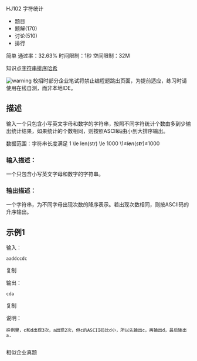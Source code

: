 HJ102 字符统计







- 题目
- 题解(170)
- 讨论(510)
- 排行

简单 通过率：32.63% 时间限制：1秒 空间限制：32M

知识点[字符串](https://www.nowcoder.com/exam/oj/ta?page=2&tpId=37&type=37?tag=579)[排序](https://www.nowcoder.com/exam/oj/ta?page=2&tpId=37&type=37?tag=590)[哈希](https://www.nowcoder.com/exam/oj/ta?page=2&tpId=37&type=37?tag=585)

![warning](https://static.nowcoder.com/fe/file/images/web/ta/warning.png) 校招时部分企业笔试将禁止编程题跳出页面，为提前适应，练习时请使用在线自测，而非本地IDE。

## 描述

输入一个只包含小写英文字母和数字的字符串，按照不同字符统计个数由多到少输出统计结果，如果统计的个数相同，则按照ASCII码由小到大排序输出。

数据范围：字符串长度满足 1 \le len(str) \le 1000 \1≤*l**e**n*(*s**t**r*)≤1000 

### 输入描述：

一个只包含小写英文字母和数字的字符串。

### 输出描述：

一个字符串，为不同字母出现次数的降序表示。若出现次数相同，则按ASCII码的升序输出。

## 示例1

输入：

```
aaddccdc
```

复制

输出：

```
cda
```

复制

说明：

```
样例里，c和d出现3次，a出现2次，但c的ASCII码比d小，所以先输出c，再输出d，最后输出a.
     
```

相似企业真题